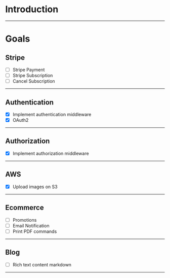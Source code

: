 # Introduction

<hr/>

# Goals

## Stripe

- [ ] Stripe Payment
- [ ] Stripe Subscription
- [ ] Cancel Subscription

<hr/>

## Authentication

- [x] Implement authentication middleware
- [x] OAuth2

<hr/>

## Authorization

- [x] Implement authorization middleware

<hr/>

## AWS

- [x] Upload images on S3

<hr/>

## Ecommerce

- [ ] Promotions
- [ ] Email Notification
- [ ] Print PDF commands

<hr/>

## Blog

- [ ] Rich text content markdown

<hr/>
